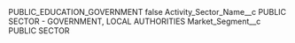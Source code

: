 <?xml version="1.0" encoding="UTF-8"?>
<CustomMetadata xmlns="http://soap.sforce.com/2006/04/metadata" xmlns:xsi="http://www.w3.org/2001/XMLSchema-instance" xmlns:xsd="http://www.w3.org/2001/XMLSchema">
    <label>PUBLIC_EDUCATION_GOVERNMENT</label>
    <protected>false</protected>
    <values>
        <field>Activity_Sector_Name__c</field>
        <value xsi:type="xsd:string">PUBLIC SECTOR - GOVERNMENT, LOCAL AUTHORITIES</value>
    </values>
    <values>
        <field>Market_Segment__c</field>
        <value xsi:type="xsd:string">PUBLIC SECTOR</value>
    </values>
</CustomMetadata>
